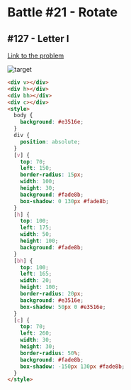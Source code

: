 # Battle #21 - Rotate

## #127 - Letter I

[Link to the problem](https://cssbattle.dev/play/127)

![target](https://cssbattle.dev/targets/127.png)


```html
<div v></div>
<div h></div>
<div bh></div>
<div c></div>
<style>
  body {
    background: #e3516e;
  }
  div {
    position: absolute;
  }
  [v] {
    top: 70;
    left: 150;
    border-radius: 15px;
    width: 100;
    height: 30;
    background: #fade8b;
    box-shadow: 0 130px #fade8b;
  }
  [h] {
    top: 100;
    left: 175;
    width: 50;
    height: 100;
    background: #fade8b;
  }
  [bh] {
    top: 100;
    left: 165;
    width: 20;
    height: 100;
    border-radius: 20px;
    background: #e3516e;
    box-shadow: 50px 0 #e3516e;
  }
  [c] {
    top: 70;
    left: 260;
    width: 30;
    height: 30;
    border-radius: 50%;
    background: #fade8b;
    box-shadow: -150px 130px #fade8b;
  }
</style>
```
